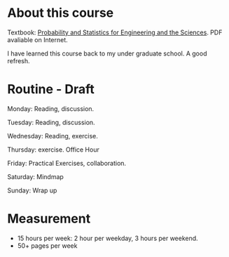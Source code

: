 # About this course

Textbook: [Probability and Statistics for Engineering and the Sciences](https://www.amazon.com/Probability-Statistics-Engineering-Sciences-Devore/dp/0538733527/ref=sr_1_5?dchild=1&keywords=probability+and+statistics+for+engineering+and+the+sciences&qid=1629678575&sr=8-5). PDF avaliable on Internet. 

I have learned this course back to my under graduate school. A good refresh. 

# Routine - Draft

Monday: Reading, discussion. 

Tuesday: Reading, discussion. 

Wednesday: Reading, exercise. 

Thursday: exercise. Office Hour

Friday: Practical Exercises, collaboration. 

Saturday: Mindmap

Sunday: Wrap up

# Measurement

- 15 hours per week: 2 hour per weekday, 3 hours per weekend. 
- 50+ pages per week

